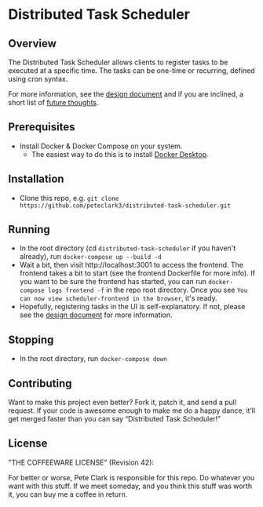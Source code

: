 # Distributed Task Scheduler

## Overview

The Distributed Task Scheduler allows clients to register tasks to be executed at a specific time. The tasks can be one-time or recurring, defined using cron syntax.  

For more information, see the [design document](docs/design.md) and if you are inclined, a short list of [future thoughts](docs/future.md).

## Prerequisites
- Install Docker & Docker Compose on your system.  
  - The easiest way to do this is to install [Docker Desktop](https://docs.docker.com/compose/install/#scenario-one-install-docker-desktop). 

## Installation
- Clone this repo, e.g. `git clone https://github.com/peteclark3/distributed-task-scheduler.git`

## Running
- In the root directory (cd `distributed-task-scheduler` if you haven't already), run `docker-compose up --build -d`
- Wait a bit, then visit http://localhost:3001 to access the frontend.  The frontend takes a bit to start (see the frontend Dockerfile for more info). If you want to be sure the frontend has started, you can run `docker-compose logs frontend -f` in the repo root directory.  Once you see `You can now view scheduler-frontend in the browser`, it's ready.
- Hopefully, registering tasks in the UI is self-explanatory.  If not, please see the [design document](docs/design.md) for more information.

## Stopping
- In the root directory, run `docker-compose down`

## Contributing

Want to make this project even better? Fork it, patch it, and send a pull request. If your code is awesome enough to make me do a happy dance, it’ll get merged faster than you can say “Distributed Task Scheduler!”


## License

"THE COFFEEWARE LICENSE" (Revision 42):

For better or worse, Pete Clark is responsible for this repo. Do whatever you want with this stuff. If we meet someday, and you think this stuff was worth it, you can buy me a coffee in return. 

